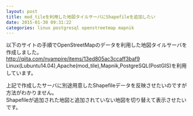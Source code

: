 ```yaml
---
layout: post
title: mod_tileを利用した地図タイルサーバにShapefileを追加したい
date: 2015-01-30 09:31:22
categories: linux postgresql openstreetmap mapnik
---
```

<p>以下のサイトの手順でOpenStreetMapのデータを利用した地図タイルサーバを作成しました。<br>
<a href="http://qiita.com/nyampire/items/13ed805ac3ccaff3baf9" rel="nofollow">http://qiita.com/nyampire/items/13ed805ac3ccaff3baf9</a><br>
Linux(Lubuntu14.04),Apache(mod_tile),Mapnik,PostgreSQL(PostGIS)を利用しています。</p>

<p>上記で作成したサーバに別途用意したShapefileデータを反映させたいのですが方法がわかりません。<br>
Shapefileが追加された地図と追加されていない地図を切り替えて表示させたいです。</p>
